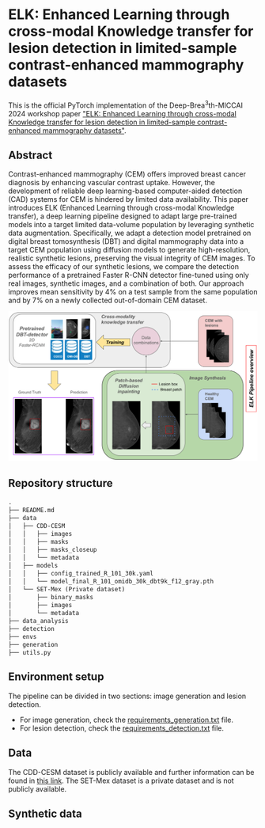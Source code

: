 # ELK: Enhanced Learning through cross-modal Knowledge transfer for lesion detection in limited-sample contrast-enhanced mammography datasets

This is the official PyTorch implementation of the Deep-Brea<sup>3</sup>th-MICCAI 2024 workshop paper 
["ELK: Enhanced Learning through cross-modal Knowledge transfer for lesion detection in limited-sample contrast-enhanced mammography datasets"](https://link.springer.com/chapter/10.1007/978-3-031-77789-9_22).

## Abstract
Contrast-enhanced mammography (CEM) offers improved breast cancer diagnosis by enhancing vascular contrast uptake. However, the development of reliable deep learning-based computer-aided detection (CAD) systems for CEM is hindered by limited data availability. This paper introduces ELK (Enhanced Learning through cross-modal Knowledge transfer), a deep learning pipeline designed to adapt large pre-trained models into a target limited data-volume population by leveraging synthetic data augmentation. Specifically, we adapt a detection model pretrained on digital breast tomosynthesis (DBT) and digital mammography data into a target CEM population using diffusion models to generate high-resolution, realistic synthetic lesions, preserving the visual integrity of CEM images. To assess the efficacy of our synthetic lesions, we compare the detection performance of a pretrained Faster R-CNN detector fine-tuned using only real images, synthetic images, and a combination of both. Our approach improves mean sensitivity by 4% on a test sample from the same population and by 7% on a newly collected out-of-domain CEM dataset.

![ELK pipeline](figures/elk_pipeline.png "ELK pipeline")

## Repository structure
```
.
├── README.md
├── data
│   ├── CDD-CESM
│   │   ├── images
│   │   ├── masks
│   │   ├── masks_closeup
│   │   └── metadata
│   ├── models
│   │   ├── config_trained_R_101_30k.yaml
│   │   └── model_final_R_101_omidb_30k_dbt9k_f12_gray.pth
│   └── SET-Mex (Private dataset)
│       ├── binary_masks
│       ├── images
│       └── metadata
├── data_analysis
├── detection
├── envs
├── generation
├── utils.py

```
## Environment setup

The pipeline can be divided in two sections: image generation and lesion detection.
- For image generation, check the [requirements_generation.txt](envs/requirements_generation.txt) file.
- For lesion detection, check the [requirements_detection.txt](envs/requirements_detection.txt) file.


## Data

The CDD-CESM dataset is publicly available and further information can be found in [this link](https://www.cancerimagingarchive.net/collection/cdd-cesm/). The SET-Mex dataset is a private dataset and is not publicly available.

## Synthetic data